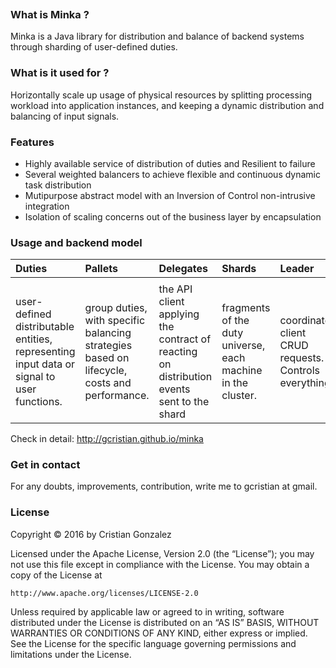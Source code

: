 <html>
<head>
<meta charset="utf-8">
<meta name="viewport" content="width=device-width, initial-scale=1.0">
<link rel="stylesheet" href="https://stackedit.io/res-min/themes/base.css" />
<script type="text/javascript" src="https://cdn.mathjax.org/mathjax/latest/MathJax.js?config=TeX-AMS_HTML"></script>
<script>e
  (function(i,s,o,g,r,a,m){i['GoogleAnalyticsObject']=r;i[r]=i[r]||function(){
  (i[r].q=i[r].q||[]).push(arguments)},i[r].l=1*new Date();a=s.createElement(o),
  m=s.getElementsByTagName(o)[0];a.async=1;a.src=g;m.parentNode.insertBefore(a,m)
  })(window,document,'script','https://www.google-analytics.com/analytics.js','ga');
  ga('create', 'UA-88637530-1', 'auto');
  ga('send', 'pageview');
</script>
</head>

<body><div class="container" width="70%"><p></p><center><img src="https://k61.kn3.net/4/6/F/B/B/2/02D.png" alt="" title=""> </center><p></p>

<h3 id="what-is-minka">What is Minka ?</h3>

<p>Minka is a Java library for distribution and balance of backend systems through sharding of user-defined duties. </p>



<h3 id="what-is-it-used-for">What is it used for ?</h3>

<p>Horizontally scale up usage of physical resources by splitting processing workload into application instances, and keeping a dynamic distribution and balancing of input signals.  </p>

<h3 id="features">Features</h3>

<ul>
<li>Highly available service of distribution of duties and Resilient to failure</li>
<li>Several weighted balancers to achieve flexible and continuous dynamic task distribution</li>
<li>Mutipurpose abstract model with an Inversion of Control non-intrusive integration</li>
<li>Isolation of scaling concerns out of the business layer by encapsulation</li>
</ul>

<h3 id="usage-and-backend-model">Usage and backend model</h3>

<table>
<thead>
<tr>
  <th align="left">Duties</th>
  <th align="left">Pallets</th>
  <th align="left">Delegates</th>
  <th align="left">Shards</th>
  <th align="left">Leader</th>
  <th align="left">Followers</th>
</tr>
</thead>
<tbody><tr>
  <td align="left"><img src="https://k61.kn3.net/F/C/A/5/9/C/6B5.png" alt="" title=""></td>
  <td align="left"><img src="https://k60.kn3.net/C/4/E/3/4/F/4D6.png" alt="" title=""></td>
  <td align="left"><img src="https://k60.kn3.net/0/A/F/E/2/B/008.png" alt="" title=""></td>
  <td align="left"><img src="https://k61.kn3.net/1/6/6/8/0/5/58F.png" alt="" title=""></td>
  <td align="left"><img src="https://k61.kn3.net/6/0/5/7/2/1/AA0.png" alt="" title=""></td>
  <td align="left"><img src="https://k60.kn3.net/5/B/7/4/E/9/837.png" alt="" title=""></td>
</tr>
<tr>
  <td align="left">user-defined distributable entities, representing input data or signal to user functions.</td>
  <td align="left">group duties, with specific balancing strategies based on lifecycle, costs and performance.</td>
  <td align="left">the API client applying the contract of reacting on distribution events sent to the shard</td>
  <td align="left">fragments of the duty universe, each machine in the cluster.</td>
  <td align="left">coordinates client CRUD requests. Controls everything.</td>
  <td align="left">receives duties and pallets from the leader, to invoke delegate’s contract.</td>
</tr>
</tbody></table>


<p>Check in detail:  <a href="http://gcristian.github.io/minka">http://gcristian.github.io/minka</a></p>

<h3 id="get-in-contact">Get in contact</h3>

<p>For any doubts, improvements, contribution, write me to gcristian at gmail.</p>



<h3 id="license">License</h3>

<p>Copyright © 2016 by Cristian Gonzalez </p>

<p>Licensed under the Apache License, Version 2.0 (the “License”); you may not use this file except in compliance with the License. You may obtain a copy of the License at</p>

<pre class="prettyprint prettyprinted"><code><span class="pln">http</span><span class="pun">:</span><span class="com">//www.apache.org/licenses/LICENSE-2.0</span></code></pre>

<p>Unless required by applicable law or agreed to in writing, software distributed under the License is distributed on an “AS IS” BASIS, WITHOUT WARRANTIES OR CONDITIONS OF ANY KIND, either express or implied. See the License for the specific language governing permissions and limitations under the License.</p></div></body>
</html>